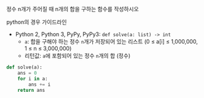 정수 n개가 주어질 때 n개의 합을 구하는 함수를 작성하시오

python의 경우 가이드라인

- Python 2, Python 3, PyPy, PyPy3: `def solve(a: list) -> int`
  - `a`: 합을 구해야 하는 정수 `n`개가 저장되어 있는 리스트 (0 ≤ a[i] ≤ 1,000,000, 1 ≤ n ≤ 3,000,000)
  - 리턴값: `a`에 포함되어 있는 정수 `n`개의 합 (정수)



```python
def solve(a):
    ans = 0
    for i in a:
        ans += i
    return ans
```

